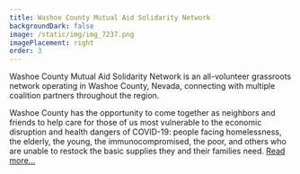 ```yaml
---
title: Washoe County Mutual Aid Solidarity Network
backgroundDark: false
image: /static/img/img_7237.png
imagePlacement: right
order: 3
---
```

Washoe County Mutual Aid Solidarity Network is an all-volunteer grassroots network operating in Washoe County, Nevada, connecting with multiple coalition partners throughout the region.

Washoe County has the opportunity to come together as neighbors and friends to help care for those of us most vulnerable to the economic disruption and health dangers of COVID-19: people facing homelessness, the elderly, the young, the immunocompromised, the poor, and others who are unable to restock the basic supplies they and their families need. [Read more...](https://tmjbgc.org/posts/washoe-county-mutual-aid-solidarity-network/)